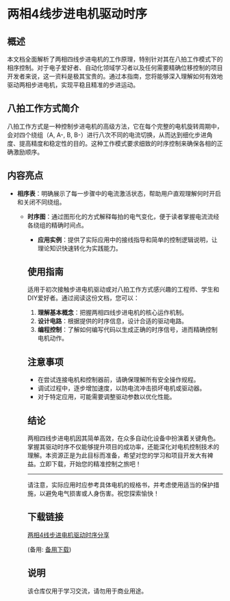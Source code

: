 # 两相4线步进电机驱动时序

## 概述

本文档全面解析了两相四线步进电机的工作原理，特别针对其在八拍工作模式下的相序控制。对于电子爱好者、自动化领域学习者以及任何需要精确位移控制的项目开发者来说，这一资料是极其宝贵的。通过本指南，您将能够深入理解如何有效地驱动两相步进电机，实现平稳且精准的步进运动。

## 八拍工作方式简介

八拍工作方式是一种控制步进电机的高级方法，它在每个完整的电机旋转周期中，会对四个绕组（A, A-, B, B-）进行八次不同的电流切换，从而达到细化步进角度、提高精度和稳定性的目的。这种工作模式要求细致的时序控制来确保各相的正确激励顺序。

## 内容亮点

- **相序表**：明确展示了每一步骤中的电流激活状态，帮助用户直观理解何时开启和关闭不同绕组。

  - **时序图**：通过图形化的方式解释每拍的电气变化，便于读者掌握电流流经各绕组的精确时间点。

    - **应用实例**：提供了实际应用中的接线指导和简单的控制逻辑说明，让理论知识快速转化为实践能力。

    ## 使用指南

    适用于初次接触步进电机驱动或对八拍工作方式感兴趣的工程师、学生和DIY爱好者。通过阅读这份文档，您可以：

    1. **理解基本概念**：把握两相四线步进电机的核心运作机制。
    2. **设计电路**：根据提供的时序信息，设计合适的驱动电路。
    3. **编程控制**：了解如何编写代码以生成正确的时序信号，进而精确控制电机动作。

    ## 注意事项

    - 在尝试连接电机和控制器前，请确保理解所有安全操作规程。
    - 调试过程中，逐步增加速度，以防电流冲击损坏电机或驱动器。
    - 对于特定应用，可能需要调整驱动参数以优化性能。

    ## 结论

    两相四线步进电机因其简单高效，在众多自动化设备中扮演着关键角色。掌握其驱动时序不仅能够提升项目的成功率，还能深化对电机控制技术的理解。本资源正是为此目标而准备，希望对您的学习和项目开发大有裨益。立即下载，开始您的精准控制之旅吧！

    ---

    请注意，实际应用时应参考具体电机的规格书，并考虑使用适当的保护措施，以避免电气损害或人身伤害。祝您探索愉快！

    ## 下载链接
    [两相4线步进电机驱动时序分享](https://pan.quark.cn/s/9c4f555dab0e) 

    (备用: [备用下载](https://pan.baidu.com/s/1zO_qXvDJhQ16Fp2RKBe_cA?pwd=1234))

    ## 说明

    该仓库仅用于学习交流，请勿用于商业用途。
